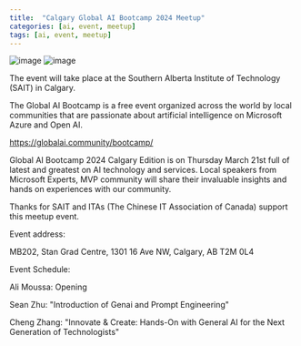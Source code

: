```yaml
---
title:  "Calgary Global AI Bootcamp 2024 Meetup"
categories: [ai, event, meetup]
tags: [ai, event, meetup]   
---
```

![image](https://github.com/itaspro/itaspro.github.io/assets/12496884/173777d2-32d9-4e84-9c36-18ef0adb6f8a)
![image](https://github.com/itaspro/itaspro.github.io/assets/12496884/600e4197-e370-4eb8-b5ec-2685178c02ee)

The event will take place at the Southern Alberta Institute of Technology (SAIT) in Calgary.

The Global AI Bootcamp is a free event organized across the world by local communities that are passionate about artificial intelligence on Microsoft Azure and Open AI.

https://globalai.community/bootcamp/

Global AI Bootcamp 2024 Calgary Edition is on Thursday March 21st full of latest and greatest on AI technology and services. Local speakers from Microsoft Experts, MVP community will share their invaluable insights and hands on experiences with our community.

Thanks for SAIT and ITAs (The Chinese IT Association of Canada) support this meetup event.

Event address:

MB202, Stan Grad Centre, 1301 16 Ave NW, Calgary, AB T2M 0L4

Event Schedule:

Ali Moussa: Opening

Sean Zhu: "Introduction of Genai and Prompt Engineering"

Cheng Zhang: "Innovate & Create: Hands-On with General AI for the Next Generation of Technologists"
